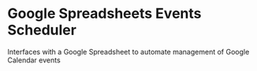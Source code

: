 # Google Spreadsheets Events Scheduler
Interfaces with a Google Spreadsheet to automate management of Google Calendar events
